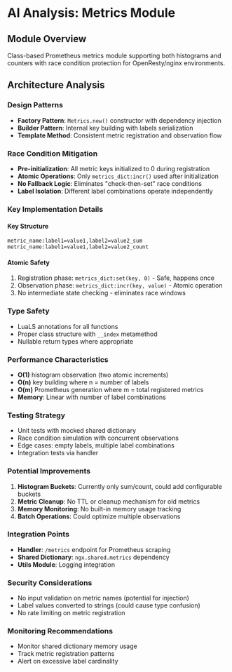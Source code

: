 # AI Analysis: Metrics Module

## Module Overview
Class-based Prometheus metrics module supporting both histograms and counters with race condition protection for OpenResty/nginx environments.

## Architecture Analysis

### Design Patterns
- **Factory Pattern**: `Metrics.new()` constructor with dependency injection
- **Builder Pattern**: Internal key building with labels serialization
- **Template Method**: Consistent metric registration and observation flow

### Race Condition Mitigation
- **Pre-initialization**: All metric keys initialized to 0 during registration
- **Atomic Operations**: Only `metrics_dict:incr()` used after initialization
- **No Fallback Logic**: Eliminates "check-then-set" race conditions
- **Label Isolation**: Different label combinations operate independently

### Key Implementation Details

#### Key Structure
```
metric_name:label1=value1,label2=value2_sum
metric_name:label1=value1,label2=value2_count
```

#### Atomic Safety
1. Registration phase: `metrics_dict:set(key, 0)` - Safe, happens once
2. Observation phase: `metrics_dict:incr(key, value)` - Atomic operation
3. No intermediate state checking - eliminates race windows

### Type Safety
- LuaLS annotations for all functions
- Proper class structure with `__index` metamethod
- Nullable return types where appropriate

### Performance Characteristics
- **O(1)** histogram observation (two atomic increments)
- **O(n)** key building where n = number of labels
- **O(m)** Prometheus generation where m = total registered metrics
- **Memory**: Linear with number of label combinations

### Testing Strategy
- Unit tests with mocked shared dictionary
- Race condition simulation with concurrent observations
- Edge cases: empty labels, multiple label combinations
- Integration tests via handler

### Potential Improvements
1. **Histogram Buckets**: Currently only sum/count, could add configurable buckets
2. **Metric Cleanup**: No TTL or cleanup mechanism for old metrics
3. **Memory Monitoring**: No built-in memory usage tracking
4. **Batch Operations**: Could optimize multiple observations

### Integration Points
- **Handler**: `/metrics` endpoint for Prometheus scraping
- **Shared Dictionary**: `ngx.shared.metrics` dependency
- **Utils Module**: Logging integration

### Security Considerations
- No input validation on metric names (potential for injection)
- Label values converted to strings (could cause type confusion)
- No rate limiting on metric registration

### Monitoring Recommendations
- Monitor shared dictionary memory usage
- Track metric registration patterns
- Alert on excessive label cardinality
